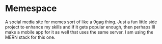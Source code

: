 # Memespace
A social media site for memes sort of like a 9gag thing. Just a fun little side project to enhance my skills and if it gets popular enough, then perhaps Ill make a mobile app for it as well that uses the same server. I am using the MERN stack for this one.
